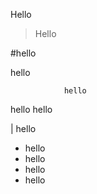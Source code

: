 Hello

> Hello

#hello

  hello

                hello
                

  hello
    hello


| hello

* hello
* hello
*   hello
*   hello
